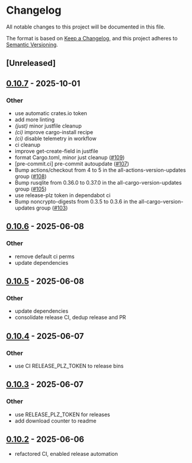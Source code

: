 # Changelog

All notable changes to this project will be documented in this file.

The format is based on [Keep a Changelog](https://keepachangelog.com/en/1.0.0/),
and this project adheres to [Semantic Versioning](https://semver.org/spec/v2.0.0.html).

## [Unreleased]

## [0.10.7](https://github.com/nyurik/sqlite-hashes/compare/v0.10.6...v0.10.7) - 2025-10-01

### Other

- use automatic crates.io token
- add more linting
- *(just)* minor justfile cleanup
- *(ci)* improve cargo-install recipe
- *(ci)* disable telemetry in workflow
- ci cleanup
- improve get-create-field in justfile
- format Cargo.toml, minor just cleanup ([#109](https://github.com/nyurik/sqlite-hashes/pull/109))
- [pre-commit.ci] pre-commit autoupdate ([#107](https://github.com/nyurik/sqlite-hashes/pull/107))
- Bump actions/checkout from 4 to 5 in the all-actions-version-updates group ([#108](https://github.com/nyurik/sqlite-hashes/pull/108))
- Bump rusqlite from 0.36.0 to 0.37.0 in the all-cargo-version-updates group ([#105](https://github.com/nyurik/sqlite-hashes/pull/105))
- use release-plz token in dependabot ci
- Bump noncrypto-digests from 0.3.5 to 0.3.6 in the all-cargo-version-updates group ([#103](https://github.com/nyurik/sqlite-hashes/pull/103))

## [0.10.6](https://github.com/nyurik/sqlite-hashes/compare/v0.10.5...v0.10.6) - 2025-06-08

### Other

- remove default ci perms
- update dependencies

## [0.10.5](https://github.com/nyurik/sqlite-hashes/compare/v0.10.4...v0.10.5) - 2025-06-08

### Other

- update dependencies
- consolidate release CI, dedup release and PR

## [0.10.4](https://github.com/nyurik/sqlite-hashes/compare/v0.10.3...v0.10.4) - 2025-06-07

### Other

- use CI RELEASE_PLZ_TOKEN to release bins

## [0.10.3](https://github.com/nyurik/sqlite-hashes/compare/v0.10.2...v0.10.3) - 2025-06-07

### Other

- use RELEASE_PLZ_TOKEN for releases
- add download counter to readme

## [0.10.2](https://github.com/nyurik/sqlite-hashes/compare/v0.10.1...v0.10.2) - 2025-06-06

- refactored CI, enabled release automation
